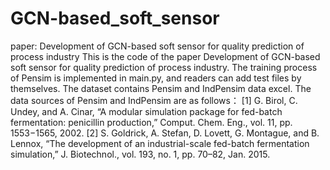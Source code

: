 # GCN-based_soft_sensor
paper: Development of GCN-based soft sensor for quality prediction of process industry
This is the code of the paper Development of GCN-based soft sensor for quality prediction of process industry. 
The training process of Pensim is implemented in main.py, and readers can add test files by themselves.
The dataset contains Pensim and IndPensim data excel.
The data sources of Pensim and IndPensim are as follows：
[1]	G. Birol, C. Undey, and A. Cinar, “A modular simulation package for fed-batch fermentation: penicillin production,” Comput. Chem. Eng., vol. 11, pp. 1553−1565, 2002.
[2]	S. Goldrick, A. Stefan, D. Lovett, G. Montague, and B. Lennox, “The development of an industrial-scale fed-batch fermentation simulation,” J. Biotechnol., vol. 193, no. 1, pp. 70–82, Jan. 2015.
